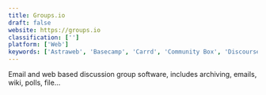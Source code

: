 ```yaml
---
title: Groups.io
draft: false 
website: https://groups.io
classification: ['']
platform: ['Web']
keywords: ['Astraweb', 'Basecamp', 'Carrd', 'Community Box', 'Discourse', 'Framalistes', 'FreeLists', 'Gaggle Mail', 'Giganews', 'GroupSpaces', 'Mailman', 'Mighty Networks', 'Milo', 'MyBB', 'Seat', 'Slack', 'Trello', 'Usenet.net', 'Vingle', 'Yahoo! Groups', 'vBulletin', 'winio']
---
```

Email and web based discussion group software, includes archiving, emails, wiki, polls, file...